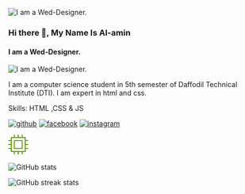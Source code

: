 ![I am a Wed-Designer.](https://scontent.fdac37-1.fna.fbcdn.net/v/t39.30808-6/426495618_720969590103038_7468392376278446121_n.jpg?_nc_cat=100&ccb=1-7&_nc_sid=783fdb&_nc_ohc=CM1KegEXQlwAX85l17D&_nc_ht=scontent.fdac37-1.fna&oh=00_AfBu5xe1ZQpEWszDn4ln9vcfMDJdj6ljs4J1vs_ESIpINw&oe=65D34084)

### Hi there 👋, My Name Is Al-amin
#### I am a Wed-Designer.
![I am a Wed-Designer.](https://scontent.fdac37-1.fna.fbcdn.net/v/t39.30808-6/426495618_720969590103038_7468392376278446121_n.jpg?_nc_cat=100&ccb=1-7&_nc_sid=783fdb&_nc_ohc=CM1KegEXQlwAX85l17D&_nc_ht=scontent.fdac37-1.fna&oh=00_AfBu5xe1ZQpEWszDn4ln9vcfMDJdj6ljs4J1vs_ESIpINw&oe=65D34084)

I am a computer science student in 5th semester of Daffodil Technical Institute (DTI). I am expert in html and css.

Skills: HTML ,CSS & JS



[<img src='https://cdn.jsdelivr.net/npm/simple-icons@3.0.1/icons/github.svg' alt='github' height='40'>](https://github.com/mralaminsarderanik)  [<img src='https://cdn.jsdelivr.net/npm/simple-icons@3.0.1/icons/facebook.svg' alt='facebook' height='40'>](https://www.facebook.com/https://www.facebook.com/mralaminssarderanik)  [<img src='https://cdn.jsdelivr.net/npm/simple-icons@3.0.1/icons/instagram.svg' alt='instagram' height='40'>](https://www.instagram.com/https://www.instagram.com/mralamintsu/)  

<a href='https://docs.github.com/en/developers'><img src='https://raw.githubusercontent.com/acervenky/animated-github-badges/master/assets/devbadge.gif' width='40' height='40'></a> 

![GitHub stats](https://github-readme-stats.vercel.app/api?username=mralaminsarderanik&show_icons=true&count_private=true)  

![GitHub streak stats](https://streak-stats.demolab.com/?user=mralaminsarderanik)  






